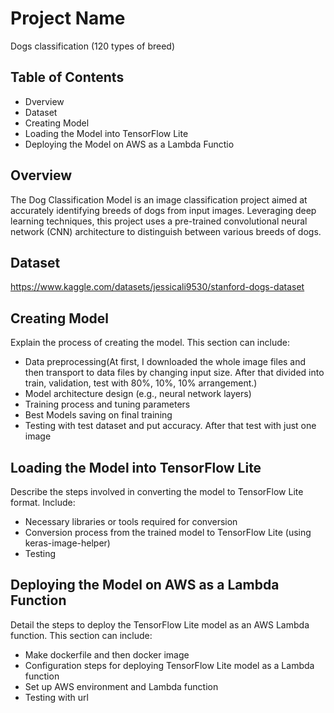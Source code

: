 # Project Name
Dogs classification (120 types of breed)

## Table of Contents
- Dverview
- Dataset
- Creating Model
- Loading the Model into TensorFlow Lite
- Deploying the Model on AWS as a Lambda Functio

## Overview
The Dog Classification Model is an image classification project aimed at accurately identifying breeds of dogs from input images. Leveraging deep learning techniques, this project uses a pre-trained convolutional neural network (CNN) architecture to distinguish between various breeds of dogs.

## Dataset
https://www.kaggle.com/datasets/jessicali9530/stanford-dogs-dataset 

## Creating Model
Explain the process of creating the model. This section can include:
- Data preprocessing(At first, I downloaded the whole image files and then transport to data files by changing input size. After that divided into train, validation, test with 80%, 10%, 10% arrangement.)
- Model architecture design (e.g., neural network layers)
- Training process and tuning parameters
- Best Models saving on final training
- Testing with test dataset and put accuracy. After that test with just one image 

## Loading the Model into TensorFlow Lite
Describe the steps involved in converting the model to TensorFlow Lite format. Include:
- Necessary libraries or tools required for conversion
- Conversion process from the trained model to TensorFlow Lite (using keras-image-helper) 
- Testing

## Deploying the Model on AWS as a Lambda Function
Detail the steps to deploy the TensorFlow Lite model as an AWS Lambda function. This section can include:
- Make dockerfile and then docker image
- Configuration steps for deploying TensorFlow Lite model as a Lambda function
- Set up AWS environment and Lambda function
- Testing with url



